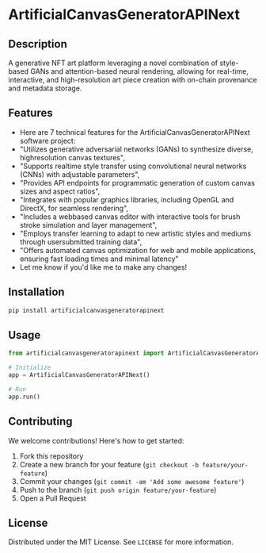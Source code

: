 # ArtificialCanvasGeneratorAPINext

## Description

A generative NFT art platform leveraging a novel combination of style-based GANs and attention-based neural rendering, allowing for real-time, interactive, and high-resolution art piece creation with on-chain provenance and metadata storage.

## Features

- Here are 7 technical features for the ArtificialCanvasGeneratorAPINext software project:
- "Utilizes generative adversarial networks (GANs) to synthesize diverse, highresolution canvas textures",
- "Supports realtime style transfer using convolutional neural networks (CNNs) with adjustable parameters",
- "Provides API endpoints for programmatic generation of custom canvas sizes and aspect ratios",
- "Integrates with popular graphics libraries, including OpenGL and DirectX, for seamless rendering",
- "Includes a webbased canvas editor with interactive tools for brush stroke simulation and layer management",
- "Employs transfer learning to adapt to new artistic styles and mediums through usersubmitted training data",
- "Offers automated canvas optimization for web and mobile applications, ensuring fast loading times and minimal latency"
- Let me know if you'd like me to make any changes!
## Installation

```bash
pip install artificialcanvasgeneratorapinext
```

## Usage

```python
from artificialcanvasgeneratorapinext import ArtificialCanvasGeneratorAPINext

# Initialize
app = ArtificialCanvasGeneratorAPINext()

# Run
app.run()
```

## Contributing

We welcome contributions! Here's how to get started:

1. Fork this repository
2. Create a new branch for your feature (`git checkout -b feature/your-feature`)
3. Commit your changes (`git commit -am 'Add some awesome feature'`)
4. Push to the branch (`git push origin feature/your-feature`)
5. Open a Pull Request

## License

Distributed under the MIT License. See `LICENSE` for more information.

